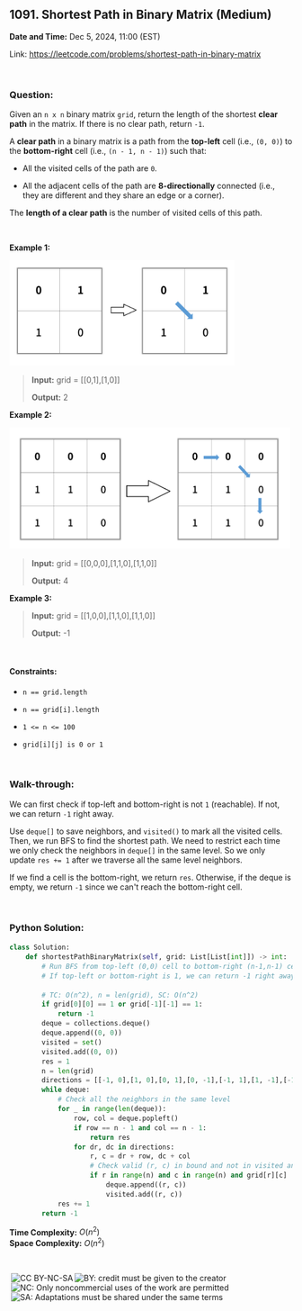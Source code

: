 ## 1091. Shortest Path in Binary Matrix (Medium)
**Date and Time:** Dec 5, 2024, 11:00 (EST)

Link: https://leetcode.com/problems/shortest-path-in-binary-matrix

<br>

### Question:
Given an `n x n` binary matrix `grid`, return the length of the shortest **clear path** in the matrix. If there is no clear path, return `-1`.

A **clear path** in a binary matrix is a path from the **top-left** cell (i.e., `(0, 0)`) to the **bottom-right** cell (i.e., `(n - 1, n - 1)`) such that:

* All the visited cells of the path are `0`.

* All the adjacent cells of the path are **8-directionally** connected (i.e., they are different and they share an edge or a corner).

The **length of a clear path** is the number of visited cells of this path.

<br>

**Example 1:**

<img src="../images/1091_1.png" width=400>

> **Input:** grid = [[0,1],[1,0]]
> 
> **Output:** 2

**Example 2:**

<img src="../images/1091_2.png" width=500>

> **Input:** grid = [[0,0,0],[1,1,0],[1,1,0]]
> 
> **Output:** 4

**Example 3:**
> **Input:** grid = [[1,0,0],[1,1,0],[1,1,0]]
> 
> **Output:** -1

<br>

#### Constraints:
* `n == grid.length`

* `n == grid[i].length`

* `1 <= n <= 100`

* `grid[i][j] is 0 or 1`

<br>

### Walk-through: 
We can first check if top-left and bottom-right is not `1` (reachable). If not, we can return `-1` right away.

Use `deque[]` to save neighbors, and `visited()` to mark all the visited cells. Then, we run BFS to find the shortest path. We need to restrict each time we only check the neighbors in `deque[]` in the same level. So we only update `res += 1` after we traverse all the same level neighbors.

If we find a cell is the bottom-right, we return `res`. Otherwise, if the deque is empty, we return `-1` since we can't reach the bottom-right cell.

<br>

### Python Solution:
```python
class Solution:
    def shortestPathBinaryMatrix(self, grid: List[List[int]]) -> int:
        # Run BFS from top-left (0,0) cell to bottom-right (n-1,n-1) cell
        # If top-left or bottom-right is 1, we can return -1 right away
        
        # TC: O(n^2), n = len(grid), SC: O(n^2)
        if grid[0][0] == 1 or grid[-1][-1] == 1:
            return -1
        deque = collections.deque()
        deque.append((0, 0))
        visited = set()
        visited.add((0, 0))
        res = 1
        n = len(grid)
        directions = [[-1, 0],[1, 0],[0, 1],[0, -1],[-1, 1],[1, -1],[-1, -1],[1, 1]]
        while deque:
            # Check all the neighbors in the same level
            for _ in range(len(deque)):
                row, col = deque.popleft()
                if row == n - 1 and col == n - 1:
                    return res
                for dr, dc in directions:
                    r, c = dr + row, dc + col
                    # Check valid (r, c) in bound and not in visited and not 1
                    if r in range(n) and c in range(n) and grid[r][c] != 1 and (r, c) not in visited:
                        deque.append((r, c))
                        visited.add((r, c))
            res += 1
        return -1
```
**Time Complexity:** $O(n^2)$ <br>
**Space Complexity:** $O(n^2)$

<br>

<img style="height:22px!important;margin-left:3px;vertical-align:text-bottom;" src="https://mirrors.creativecommons.org/presskit/icons/cc.svg?ref=chooser-v1" alt="CC BY-NC-SA" title="CC BY-NC-SA"><img style="height:22px!important;margin-left:3px;vertical-align:text-bottom;" src="https://mirrors.creativecommons.org/presskit/icons/by.svg?ref=chooser-v1" alt="BY: credit must be given to the creator" title="BY: credit must be given to the creator"><img style="height:22px!important;margin-left:3px;vertical-align:text-bottom;" src="https://mirrors.creativecommons.org/presskit/icons/nc.svg?ref=chooser-v1" alt="NC: Only noncommercial uses of the work are permitted" title="NC: Only noncommercial uses of the work are permitted"><img style="height:22px!important;margin-left:3px;vertical-align:text-bottom;" src="https://mirrors.creativecommons.org/presskit/icons/sa.svg?ref=chooser-v1" alt="SA: Adaptations must be shared under the same terms" title="SA: Adaptations must be shared under the same terms">